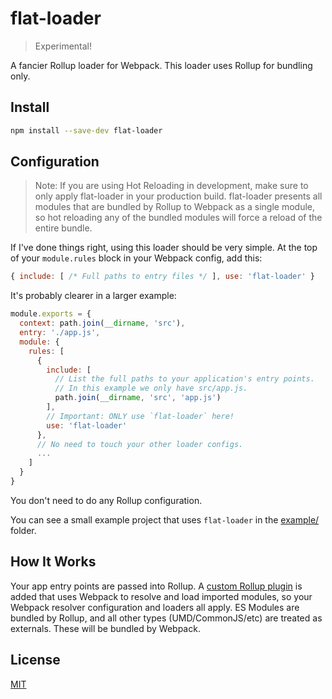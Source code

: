 # flat-loader

> Experimental!

A fancier Rollup loader for Webpack. This loader uses Rollup for bundling only.

## Install

```bash
npm install --save-dev flat-loader
```

## Configuration

> Note: If you are using Hot Reloading in development, make sure to only apply
> flat-loader in your production build. flat-loader presents all modules that
> are bundled by Rollup to Webpack as a single module, so hot reloading any of
> the bundled modules will force a reload of the entire bundle.

If I've done things right, using this loader should be very simple. At the top
of your `module.rules` block in your Webpack config, add this:

```js
{ include: [ /* Full paths to entry files */ ], use: 'flat-loader' }
```

It's probably clearer in a larger example:

```js
module.exports = {
  context: path.join(__dirname, 'src'),
  entry: './app.js',
  module: {
    rules: [
      {
        include: [
          // List the full paths to your application's entry points.
          // In this example we only have src/app.js.
          path.join(__dirname, 'src', 'app.js')
        ],
        // Important: ONLY use `flat-loader` here!
        use: 'flat-loader'
      },
      // No need to touch your other loader configs.
      ...
    ]
  }
}
```

You don't need to do any Rollup configuration.

You can see a small example project that uses `flat-loader` in the
[example/](./example) folder.

## How It Works

Your app entry points are passed into Rollup. A [custom Rollup plugin](./webpack-plugin.js)
is added that uses Webpack to resolve and load imported modules, so your Webpack
resolver configuration and loaders all apply. ES Modules are bundled by Rollup,
and all other types (UMD/CommonJS/etc) are treated as externals. These will be
bundled by Webpack.

## License

[MIT][]

[MIT]: ./LICENSE
